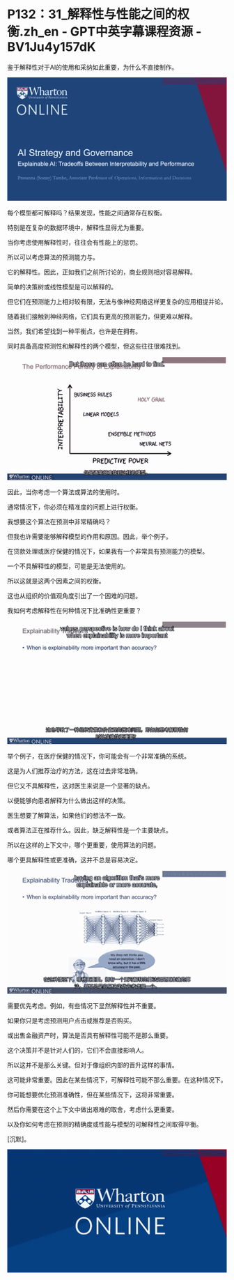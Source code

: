 # P132：31_解释性与性能之间的权衡.zh_en - GPT中英字幕课程资源 - BV1Ju4y157dK

鉴于解释性对于AI的使用和采纳如此重要，为什么不直接制作。

![](img/24822a157a05fa0d4a1c1fc2d25ef05c_1.png)

每个模型都可解释吗？结果发现，性能之间通常存在权衡。

特别是在复杂的数据环境中，解释性显得尤为重要。

当你考虑使用解释性时，往往会有性能上的惩罚。

所以可以考虑算法的预测能力与。

它的解释性。因此，正如我们之前所讨论的，商业规则相对容易解释。

简单的决策树或线性模型是可以解释的。

但它们在预测能力上相对较有限，无法与像神经网络这样更复杂的应用相提并论。

随着我们接触到神经网络，它们具有更高的预测能力，但更难以解释。

当然，我们希望找到一种平衡点，也许是在拥有。

同时具备高度预测性和解释性的两个模型，但这些往往很难找到。

![](img/24822a157a05fa0d4a1c1fc2d25ef05c_3.png)

因此，当你考虑一个算法或算法的使用时。

通常情况下，你必须在精准度的问题上进行权衡。

我想要这个算法在预测中非常精确吗？

但我也许需要能够解释模型的作用和原因。因此，举个例子。

在贷款处理或医疗保健的情况下，如果我有一个非常具有预测能力的模型。

一个不具解释性的模型，可能是无法使用的。

所以这就是这两个因素之间的权衡。

这也从组织的价值观角度引出了一个困难的问题。

我如何考虑解释性在何种情况下比准确性更重要？

![](img/24822a157a05fa0d4a1c1fc2d25ef05c_5.png)

举个例子，在医疗保健的情况下，你可能会有一个非常准确的系统。

这是为人们推荐治疗的方法，这在过去非常准确。

但它又不具解释性，这对医生来说是一个显著的缺点。

以便能够向患者解释为什么做出这样的决策。

医生想要了解算法，如果他们的想法不一致。

或者算法正在推荐什么。因此，缺乏解释性是一个主要缺点。

所以在这样的上下文中，哪个更重要，使用算法的问题。

哪个更具解释性或更准确，这并不总是容易决定。

![](img/24822a157a05fa0d4a1c1fc2d25ef05c_7.png)

需要优先考虑。例如，有些情况下显然解释性并不重要。

如果你只是考虑预测用户点击或推荐是否购买。

或出售金融资产时，算法是否具有解释性可能不是那么重要。

这个决策并不是针对人们的，它们不会直接影响人。

所以这并不是那么关键。但对于像组织内部的晋升这样的事情。

这可能非常重要。因此在某些情况下，可解释性可能不那么重要。在这种情况下。

你可能想要优化预测准确性，但在某些情况下，这将非常重要。

然后你需要在这个上下文中做出艰难的取舍，考虑什么更重要。

以及你如何考虑在预测的精确度或性能与模型的可解释性之间取得平衡。

[沉默]。

![](img/24822a157a05fa0d4a1c1fc2d25ef05c_9.png)

